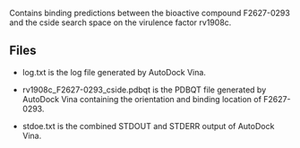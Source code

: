 Contains binding predictions between the bioactive compound F2627-0293 and the cside search space on the virulence factor rv1908c.

## Files

- log.txt is the log file generated by AutoDock Vina.

- rv1908c_F2627-0293_cside.pdbqt is the PDBQT file generated by AutoDock Vina containing the orientation and binding location of F2627-0293.

- stdoe.txt is the combined STDOUT and STDERR output of AutoDock Vina.

